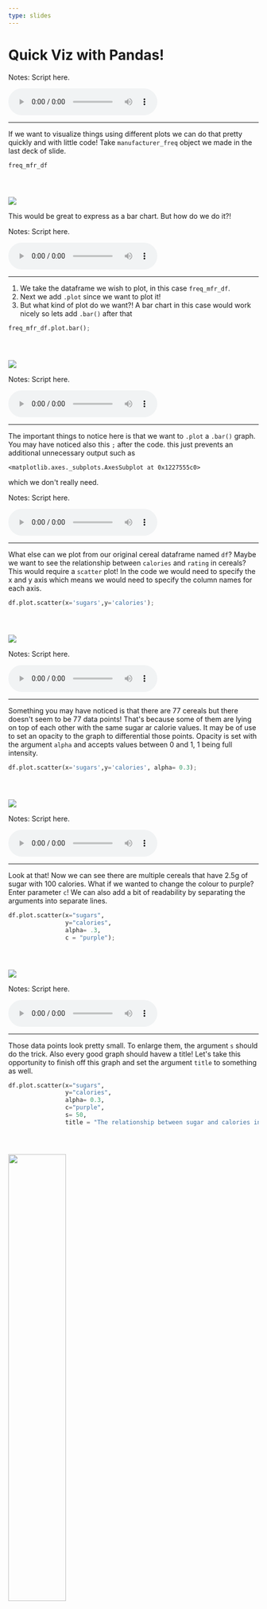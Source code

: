 ```yaml
---
type: slides
---
```


# Quick Viz with Pandas!


Notes: Script here.
<html>
<audio controls >
  <source src="placeholder_audio.mp3" />
</audio></html>

---

If we want to visualize things using different plots we can do that pretty quickly and with little code! Take `manufacturer_freq` object we made in the last deck of slide.

```python
freq_mfr_df
```

```out
       
          
```

<img src='module1/renamed.png'>



 This would be great to express as a bar chart. But how do we do it?! 


Notes: Script here.
<html>
<audio controls >
  <source src="placeholder_audio.mp3" />
</audio></html>

---
1. We take the dataframe we wish to plot, in this case `freq_mfr_df`.    
2. Next we add `.plot` since we want to plot it!   
3. But what kind of plot do we want?! A bar chart in this case would work nicely so lets add `.bar()` after that 

```python
freq_mfr_df.plot.bar();
```

```out
      
         
```

<img src='module1/bar.png'>



Notes: Script here.
<html>
<audio controls >
  <source src="placeholder_audio.mp3" />
</audio></html>

---

The important things to notice here is that we want to `.plot` a `.bar()` graph. 
You may have noticed also this `;` after the code. this just prevents an additional unnecessary output such as 

```
<matplotlib.axes._subplots.AxesSubplot at 0x1227555c0>
```
which we don't really need. 

Notes: Script here.
<html>
<audio controls >
  <source src="placeholder_audio.mp3" />
</audio></html>

---

What else can we plot from our original cereal dataframe named `df`? Maybe we want to see the relationship between `calories` and `rating` in cereals?    
This would require a `scatter` plot! 
In the code we would need to specify the x and y axis which means we would need to specify the column names for each axis.  

```python
df.plot.scatter(x='sugars',y='calories');
```

```out
       
          
```

<img src='module1/scatter_og.png'>

Notes: Script here.
<html>
<audio controls >
  <source src="placeholder_audio.mp3" />
</audio></html>

---

Something you may have noticed is that there are 77 cereals but there doesn't seem to be 77 data points! That's because some of them are lying on top of each other with the same sugar ar calorie values. It may be of use to set an opacity to the graph to differential those points. Opacity is set with the argument `alpha` and accepts values between 0 and 1, 1 being full intensity.  

```python
df.plot.scatter(x='sugars',y='calories', alpha= 0.3);
```

```out
       
          
```

<img src='module1/scatter_alpha.png'>

Notes: Script here.
<html>
<audio controls >
  <source src="placeholder_audio.mp3" />
</audio></html>

---

Look at that! Now we can see there are multiple cereals that have 2.5g of sugar with 100 calories. 
What if we wanted to change the colour to purple? Enter parameter `c`! We can also add a bit of readability by separating the arguments into separate lines. 

```python
df.plot.scatter(x="sugars", 
                y="calories", 
                alpha= .3, 
                c = "purple");
```

```out
       
          
```

<img src='module1/scatter_s.png'>

Notes: Script here.
<html>
<audio controls >
  <source src="placeholder_audio.mp3" />
</audio></html>

---

Those data points look pretty small. To enlarge them, the argument `s` should do the trick. Also every good graph should havew a title! Let's take this opportunity to finish off this graph and set the argument `title` to something as well. 

```python
df.plot.scatter(x="sugars",
                y="calories",
                alpha= 0.3, 
                c="purple",
                s= 50, 
                title = "The relationship between sugar and calories in cereals");
```

```out
       
          
```

<img src='module1/scatter_title.png' width="48%">

Notes: Script here.
<html>
<audio controls >
  <source src="placeholder_audio.mp3" />
</audio></html>

---

# let’s apply what we learned!

Notes: Script here
<html>
<audio controls >
  <source src="placeholder_audio.mp3" />
</audio></html>
